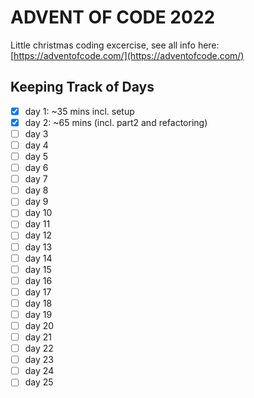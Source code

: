 # ADVENT OF CODE 2022

Little christmas coding excercise, see all info here: [https://adventofcode.com/](https://adventofcode.com/)

## Keeping Track of Days
- [x] day 1: ~35 mins incl. setup
- [x] day 2: ~65 mins (incl. part2 and refactoring)
- [ ] day 3
- [ ] day 4
- [ ] day 5
- [ ] day 6
- [ ] day 7
- [ ] day 8
- [ ] day 9
- [ ] day 10
- [ ] day 11
- [ ] day 12
- [ ] day 13
- [ ] day 14
- [ ] day 15
- [ ] day 16
- [ ] day 17
- [ ] day 18
- [ ] day 19
- [ ] day 20
- [ ] day 21
- [ ] day 22
- [ ] day 23
- [ ] day 24
- [ ] day 25